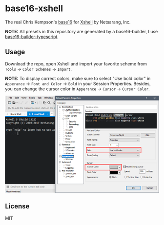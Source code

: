 base16-xshell
=============

The real Chris Kempson's [base16](https://github.com/chriskempson/base16) for [Xshell](https://www.netsarang.com/products/xsh_overview.html) by Netsarang, Inc.

**NOTE:** All presets in this repository are generated by a base16-builder, I use [base16-builder-typescript](https://github.com/golf1052/base16-builder-typescript).

Usage
-----

Download the repo, open Xshell and import your favorite scheme from `Tools` -> `Color Schemes` -> `Import`.

**NOTE:** To display correct colors, make sure to select "Use bold color" in `Apperance` -> `Font and Color` -> `Bold` in your Session Properties. Besides, you can change the cursor color in `Apperance` -> `Cursor` -> `Cursor Color`.

![](screenshot.png)

License
-------

MIT